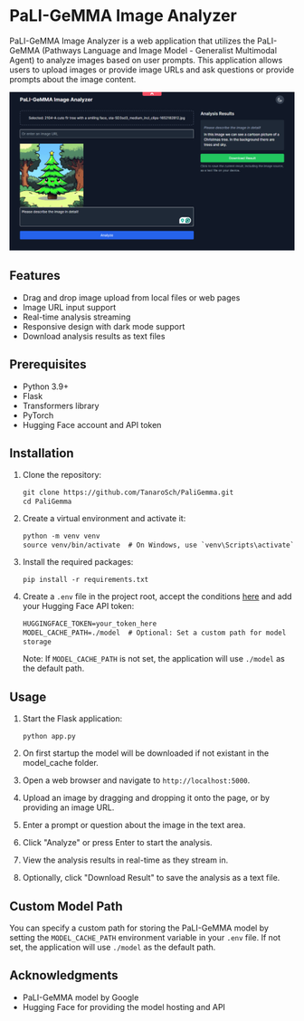 # PaLI-GeMMA Image Analyzer

PaLI-GeMMA Image Analyzer is a web application that utilizes the PaLI-GeMMA (Pathways Language and Image Model - Generalist Multimodal Agent) to analyze images based on user prompts. This application allows users to upload images or provide image URLs and ask questions or provide prompts about the image content.

![PaLI-GeMMA Image Analyzer Screenshot](assets/127.0.0.1_5000_.png)

## Features

- Drag and drop image upload from local files or web pages
- Image URL input support
- Real-time analysis streaming
- Responsive design with dark mode support
- Download analysis results as text files

## Prerequisites

- Python 3.9+
- Flask
- Transformers library
- PyTorch
- Hugging Face account and API token

## Installation

1. Clone the repository:
   ```
   git clone https://github.com/TanaroSch/PaliGemma.git
   cd PaliGemma
   ```

2. Create a virtual environment and activate it:
   ```
   python -m venv venv
   source venv/bin/activate  # On Windows, use `venv\Scripts\activate`
   ```

3. Install the required packages:
   ```
   pip install -r requirements.txt
   ```

4. Create a `.env` file in the project root, accept the conditions [here](https://huggingface.co/google/paligemma-3b-pt-224) and add your Hugging Face API token:
   ```
   HUGGINGFACE_TOKEN=your_token_here
   MODEL_CACHE_PATH=./model  # Optional: Set a custom path for model storage
   ```

   Note: If `MODEL_CACHE_PATH` is not set, the application will use `./model` as the default path.

## Usage

1. Start the Flask application:
   ```
   python app.py
   ```

2. On first startup the model will be downloaded if not existant in the model_cache folder.

3. Open a web browser and navigate to `http://localhost:5000`.

4. Upload an image by dragging and dropping it onto the page, or by providing an image URL.

5. Enter a prompt or question about the image in the text area.

6. Click "Analyze" or press Enter to start the analysis.

7. View the analysis results in real-time as they stream in.

8. Optionally, click "Download Result" to save the analysis as a text file.

## Custom Model Path

You can specify a custom path for storing the PaLI-GeMMA model by setting the `MODEL_CACHE_PATH` environment variable in your `.env` file. If not set, the application will use `./model` as the default path.

## Acknowledgments

- PaLI-GeMMA model by Google
- Hugging Face for providing the model hosting and API